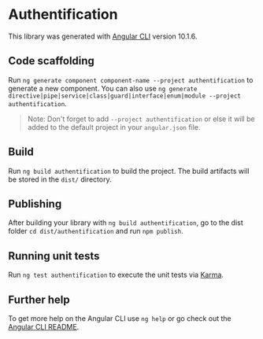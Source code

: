 # Authentification

This library was generated with [Angular CLI](https://github.com/angular/angular-cli) version 10.1.6.

## Code scaffolding

Run `ng generate component component-name --project authentification` to generate a new component. You can also use `ng generate directive|pipe|service|class|guard|interface|enum|module --project authentification`.
> Note: Don't forget to add `--project authentification` or else it will be added to the default project in your `angular.json` file. 

## Build

Run `ng build authentification` to build the project. The build artifacts will be stored in the `dist/` directory.

## Publishing

After building your library with `ng build authentification`, go to the dist folder `cd dist/authentification` and run `npm publish`.

## Running unit tests

Run `ng test authentification` to execute the unit tests via [Karma](https://karma-runner.github.io).

## Further help

To get more help on the Angular CLI use `ng help` or go check out the [Angular CLI README](https://github.com/angular/angular-cli/blob/master/README.md).
